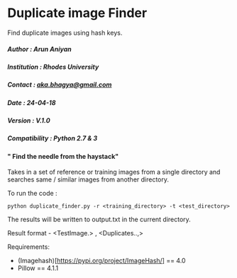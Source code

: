 # Duplicate image Finder

Find duplicate images using hash keys. 


##### Author        : Arun Aniyan

##### Institution   : Rhodes University

##### Contact       : aka.bhagya@gmail.com

##### Date          : 24-04-18

##### Version       : V.1.0

##### Compatibility : Python 2.7 & 3

#### " Find the needle from the haystack"

Takes in a set of reference or training images from a single directory and searches same / similar images from another directory.

To run the code :
```
python duplicate_finder.py -r <training_directory> -t <test_directory>
```
The results will be written to output.txt in the current directory.

Result format -  <TestImage.> , <Duplicates..,>

Requirements:
* (Imagehash)[https://pypi.org/project/ImageHash/] == 4.0
* Pillow == 4.1.1
